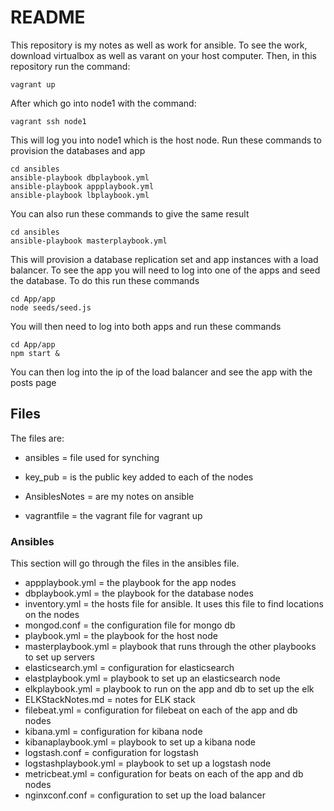 # README
This repository is my notes as well as work for ansible.
To see the work, download virtualbox as well as varant on your host computer. Then, in this repository run the command:
````
vagrant up
````
After which go into node1 with the command:
````
vagrant ssh node1
````
This will log you into node1 which is the host node.
Run these commands to provision the databases and app
````
cd ansibles
ansible-playbook dbplaybook.yml
ansible-playbook appplaybook.yml
ansible-playbook lbplaybook.yml
````
You can also run these commands to give the same result
````
cd ansibles
ansible-playbook masterplaybook.yml
````
This will provision a database replication set and app instances with a load balancer.
To see the app you will need to log into one of the apps and seed the database. To do this run these commands
````
cd App/app
node seeds/seed.js
````
You will then need to log into both apps and run these commands
````
cd App/app
npm start &
````
You can then log into the ip of the load balancer and see the app with the posts page
## Files
The files are:
- ansibles = file used for synching

- key_pub = is the public key added to each of the nodes
- AnsiblesNotes = are my notes on ansible
- vagrantfile = the vagrant file for vagrant up

### Ansibles
This section will go through the files in the ansibles file.
- appplaybook.yml = the playbook for the app nodes
- dbplaybook.yml = the playbook for the database nodes
- inventory.yml = the hosts file for ansible. It uses this file to find locations on the nodes
- mongod.conf = the configuration file for mongo db
- playbook.yml = the playbook for the host node
- masterplaybook.yml = playbook that runs through the other playbooks to set up servers
- elasticsearch.yml = configuration for elasticsearch
- elastplaybook.yml = playbook to set up an elasticsearch node
- elkplaybook.yml = playbook to run on the app and db to set up the elk
- ELKStackNotes.md = notes for ELK stack
- filebeat.yml = configuration for filebeat on each of the app and db nodes
- kibana.yml = configuration for kibana node
- kibanaplaybook.yml = playbook to set up a kibana node
- logstash.conf = configuration for logstash
- logstashplaybook.yml = playbook to set up a logstash node
- metricbeat.yml = configuration for beats on each of the app and db nodes
- nginxconf.conf = configuration to set up the load balancer

